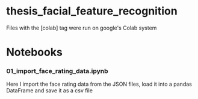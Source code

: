 # thesis_facial_feature_recognition

Files with the [colab] tag were run on google's Colab system


# Notebooks

### 01_import_face_rating_data.ipynb
Here I import the face rating data from the JSON files, load it into a pandas DataFrame and save it as a csv file

